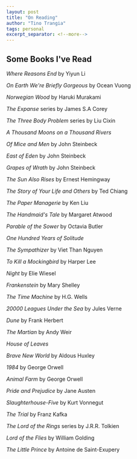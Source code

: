 ```yaml
---
layout: post
title: "On Reading"
author: "Tino Trangia"
tags: personal
excerpt_separator: <!--more-->
---
```


## Some Books I've Read

_Where Reasons End_ by Yiyun Li

_On Earth We're Briefly Gorgeous_ by Ocean Vuong

_Norwegian Wood_ by Haruki Murakami

_The Expanse_ series by James S.A Corey

_The Three Body Problem_ series by Liu Cixin

_A Thousand Moons on a Thousand Rivers_

_Of Mice and Men_ by John Steinbeck

_East of Eden_ by John Steinbeck

_Grapes of Wrath_ by John Steinbeck

_The Sun Also Rises_ by Ernest Hemingway

_The Story of Your Life and Others_ by Ted Chiang

_The Paper Managerie_ by Ken Liu

_The Handmaid's Tale_ by Margaret Atwood

_Parable of the Sower_ by Octavia Butler

_One Hundred Years of Solitude_

_The Sympathizer_ by Viet Than Nguyen

_To Kill a Mockingbird_ by Harper Lee

_Night_ by Elie Wiesel

_Frankenstein_ by Mary Shelley

_The Time Machine_ by H.G. Wells

_20000 Leagues Under the Sea_ by Jules Verne

_Dune_ by Frank Herbert

_The Martian_ by Andy Weir

_House of Leaves_

_Brave New World_ by Aldous Huxley

_1984_ by George Orwell

_Animal Farm_ by George Orwell

_Pride and Prejudice_ by Jane Austen

_Slaughterhouse-Five_ by Kurt Vonnegut

_The Trial_ by Franz Kafka

_The Lord of the Rings_ series by J.R.R. Tolkien

_Lord of the Flies_ by William Golding

_The Little Prince_ by Antoine de Saint-Exupery



